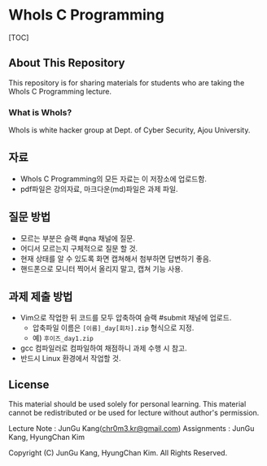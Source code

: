 # WhoIs C Programming

[TOC]

## About This Repository

This repository is for sharing materials for students who are taking the WhoIs C Programming lecture. 

### What is WhoIs?

WhoIs is white hacker group at Dept. of Cyber Security, Ajou University.

## 자료
* WhoIs C Programming의 모든 자료는 이 저장소에 업로드함.
* pdf파일은 강의자료, 마크다운(md)파일은 과제 파일.

## 질문 방법
* 모르는 부분은 슬랙 #qna 채널에 질문.
* 어디서 모르는지 구체적으로 질문 할 것.
* 현재 상태를 알 수 있도록 화면 캡쳐해서 첨부하면 답변하기 좋음.
* 핸드폰으로 모니터 찍어서 올리지 말고, 캡쳐 기능 사용.

## 과제 제출 방법
* Vim으로 작업한 뒤 코드를 모두 압축하여 슬랙 #submit 채널에 업로드.
	* 압축파일 이름은 `[이름]_day[회차].zip` 형식으로 지정.
	* 예) `후이즈_day1.zip`
* gcc 컴파일러로 컴파일하여 채점하니 과제 수행 시 참고.
* 반드시 Linux 환경에서 작업할 것.

## License

This material should be used solely for personal learning. This material cannot be redistributed or be used for lecture without author's permission.

Lecture Note : JunGu Kang(chr0m3.kr@gmail.com)
Assignments : JunGu Kang, HyungChan Kim

Copyright (C) JunGu Kang, HyungChan Kim. All Rights Reserved.